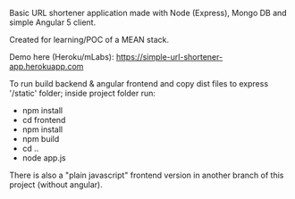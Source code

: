 Basic URL shortener application made with Node (Express), Mongo DB and simple Angular 5 client. 
 
Created for learning/POC of a MEAN stack.

Demo here (Heroku/mLabs):
https://simple-url-shortener-app.herokuapp.com


To run build backend & angular frontend and copy dist files to express '/static' folder; inside project folder run:

- npm install
- cd frontend
- npm install
- npm build 
- cd ..
- node app.js

There is also a "plain javascript" frontend version in another branch of this project (without angular).

